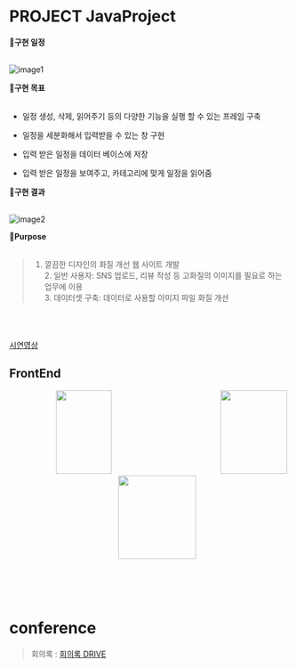 # PROJECT JavaProject


🌟**구현 일정**<br><br>

![image1](https://user-images.githubusercontent.com/110325367/229275979-24cb151d-3fdf-49aa-bbc8-45e079f40492.png)


🌟**구현 목표**<br><br>

* 일정 생성, 삭제, 읽어주기 등의 다양한 기능을 실행 할 수 있는 프레임 구축

* 일정을 세분화해서 입력받을 수 있는 창 구현

* 입력 받은 일정을 데이터 베이스에 저장

* 입력 받은 일정을 보여주고, 카테고리에 맞게 일정을 읽어줌


🌟**구현 결과**<br><br>

![image2](https://user-images.githubusercontent.com/110325367/229276627-bd3fcde4-44b8-4a32-9104-3bb147672c5c.png)













🌟**Purpose**<br><br>
> 1. 깔끔한 디자인의 화질 개선 웹 사이트 개발
<br> 2. 일반 사용자: SNS 업로드, 리뷰 작성 등 고화질의 이미지를 필요로 하는 업무에 이용
<br> 3. 데이터셋 구축: 데이터로 사용할 이미지 파일 화질 개선<br>


<br><br><br>
<a href="https://drive.google.com/file/d/1CtBl-WSTkDsyFcMMNTLSv65IHZAVuDa0/view?usp=share_link">시연영상</a>
## FrontEnd
      [<img src="https://user-images.githubusercontent.com/94797349/203263241-95cb7160-0a81-4bc7-ae12-0ad275a40b60.png" width="100" height="150"/>](https://www.figma.com/files/recent?fuid=1158726737653483793)              [<img src="https://user-images.githubusercontent.com/94797349/203263379-dab35c9f-8284-44dc-9a2f-e18d51c38a7d.png" width="120" height="150"/>](https://developer.mozilla.org/ko/docs/Web/CSS)              [<img src="https://user-images.githubusercontent.com/94797349/203263442-e8c75941-9733-4723-988d-fa0c116fa5c4.png" width="140" height="150"/>](https://developer.mozilla.org/ko/docs/Learn/HTML/Introduction_to_HTML/Getting_started)

<br><br><br>



# conference

  > 회의록 : [회의록 DRIVE](https://docs.google.com/document/d/1fIRLpuA7V0Jb0l6fWg8KfU0ae6wXg9rNU_Z_M0-um4E/edit?usp=sharing)

<br>

